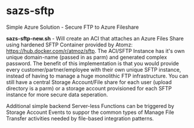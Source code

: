 # sazs-sftp
Simple Azure Solution - Secure FTP to Azure Fileshare

**sazs-sftp-new.sh** - Will create an ACI that attaches an Azure Files Share using hardened SFTP Container provided by Atomz: https://hub.docker.com/r/atmoz/sftp.  The ACI/SFTP Instance has it's own unique domain-name (passed in as parm) and generated complex password.  The benefit of this implementation is that you would provide every customer/partner/employee with their own unique SFTP instance, instead of having to manage a huge monolithic FTP infrastructure.  You can still have a central Storage Account/File share for each user (upload directory is a parm) or a storage account provisioned for each SFTP instance for more secure data seperation.

Additional simple backend Server-less Functions can be triggered by Storage Account Events to suppor the common types of Manage File Transfer activities needed by file-based integration patterns.
